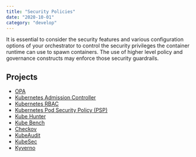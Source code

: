 ```yaml
---
title: "Security Policies"
date: "2020-10-01"
category: "develop"
---
```


It is essential to consider the security features and various configuration options of your orchestrator to control the security privileges the container runtime can use to spawn containers. The use of higher level policy and governance constructs may enforce those security guardrails.


## Projects
- [OPA](https://www.openpolicyagent.org/)
- [Kubernetes Admission Controller](https://kubernetes.io/docs/reference/access-authn-authz/admission-controllers/)
- [Kubernetes RBAC](https://kubernetes.io/docs/reference/access-authn-authz/rbac/)
- [Kubernetes Pod Security Policy (PSP)](https://kubernetes.io/docs/concepts/policy/pod-security-policy/) 
- [Kube Hunter](https://github.com/aquasecurity/kube-hunter)
- [Kube Bench](https://github.com/aquasecurity/kube-bench)
- [Checkov](https://www.checkov.io/)
- [KubeAudit]( https://github.com/Shopify/kubeaudit) 
- [KubeSec]( https://kubesec.io/)
- [Kyverno](https://kyverno.io)

<!---
## Commercial Projects
- [Styra DAS](www.styra.com)
- [Trend Micro Container Security](https://www.trendmicro.com/en_us/business/products/hybrid-cloud/cloud-one-container-image-security.html)
-->